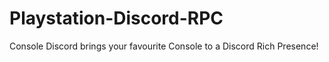 # Playstation-Discord-RPC
 
Console Discord brings your favourite Console to a Discord Rich Presence!
